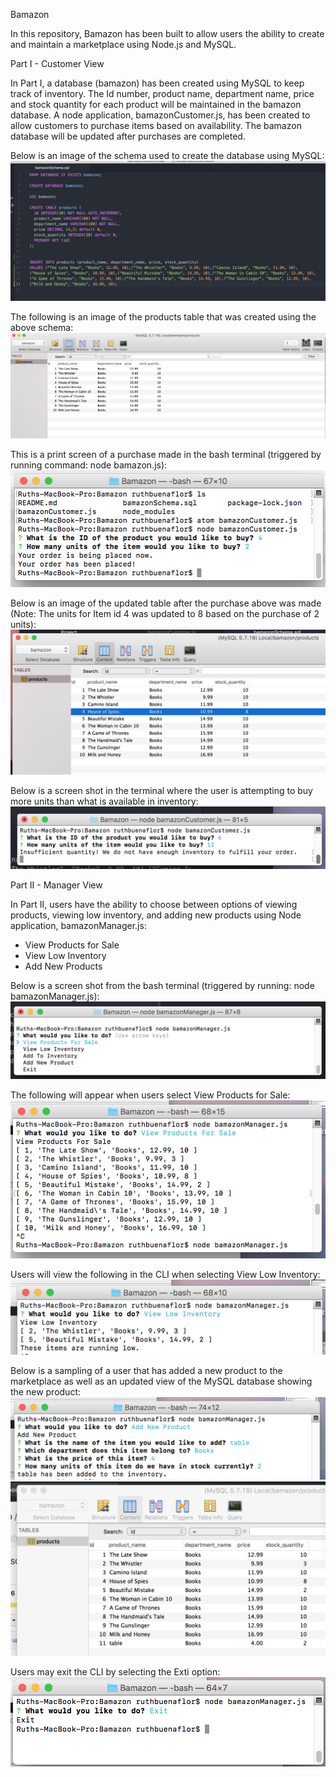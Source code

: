 Bamazon

In this repository, Bamazon has been built to allow users the ability to create and maintain a marketplace using Node.js and MySQL.

Part I - Customer View

In Part I, a database (bamazon) has been created using MySQL to keep track of inventory.  The Id number, product name, department name, price and stock quantity for each product will be maintained in the bamazon database.  A node application, bamazonCustomer.js, has been created to allow customers to purchase items based on availability.  The bamazon database will be updated after purchases are completed.

Below is an image of the schema used to create the database using MySQL:
![Bamazon SQL Schema Image](images/schema.png)

The following is an image of the products table that was created using the above schema:
![Bamazon Products Table - after initial creation](images/tableBefore.png)

This is a print screen of a purchase made in the bash terminal (triggered by running command: node bamazon.js):
![Bamazon Iniital Purchase](images/initialPurchase.png)

Below is an image of the updated table after the purchase above was made (Note: The units for Item id 4 was updated to 8 based on the purchase of 2 units):
![Bamazon Products Table - after purchase](images/tableAfter.png)

Below is a screen shot in the terminal where the user is attempting to buy more units than what is available in inventory:
![Bamazon Purchase - quantity not available](images/purchaseError.png)

Part II - Manager View

In Part II, users have the ability to choose between options of viewing products, viewing low inventory, and adding new products using Node application, bamazonManager.js:

* View Products for Sale
* View Low Inventory
* Add New Products

Below is a screen shot from the bash terminal (triggered by running: node bamazonManager.js):
![bamazon Manager command line screen shot](images/partII.png)

The following will appear when users select View Products for Sale:
![bamazon Manager view products](images/ManagerViewProducts.png)

Users will view the following in the CLI when selecting View Low Inventory:
![bamazon Manager view low inventory](images/ManagerLowInventory.png)

Below is a sampling of a user that has added a new product to the marketplace as well as an updated view of the MySQL database showing the new product:
![bamazon Manager Add New](images/ManagerAddNew.png)
![bamazon Manager DB update](images/ManagerAddItem.png)

Users may exit the CLI by selecting the Exti option:
![bamazon Manager Exit](images/ManagerExit.png)
